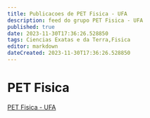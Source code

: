 ```yaml
---
title: Publicacoes de PET Fisica - UFA
description: feed do grupo PET Fisica - UFA
published: true
date: 2023-11-30T17:36:26.528850
tags: Ciencias Exatas e da Terra,Fisica
editor: markdown
dateCreated: 2023-11-30T17:36:26.528850
---
```


# PET Fisica
[PET Fisica - UFA](/grupo/210PETFisicaUFA.md)